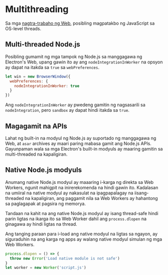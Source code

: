 # Multithreading

Sa mga [ nagtra-trabaho ng Web][web-workers], posibling magpatakbo ng JavaScript sa OS-level threads.

## Multi-threaded Node.js

Posibling gumamit ng mga tampok ng Node.js sa manggagawa ng Electron's Web, upang gawin ito ay ang `nodeIntegrationInWorker` na opsyon ay dapat na itakda sa `true` sa `webPreferences`.

```javascript
let win = new BrowserWindow({
  webPreferences: {
    nodeIntegrationInWorker: true
  }
})
```

Ang `nodeIntegrationInWorker` ay pwedeng gamitin ng nagsasarili sa `nodeIntegration`, pero `sandbox` ay dapat hindi itakda sa `true`.

## Magagamit na APIs

Lahat ng built-in na modyul ng Node.js ay suportado ng manggagawa ng Web, at `asar` archives ay maari paring mabasa gamit ang Node.js APIs. Gayunpaman wala sa mga Electron's built-in modyuls ay maaring gamitin sa multi-threaded na kapaligiran.

## Native Node.js modyuls

Anumang native Node.js modyul ay maaaring i-karga ng direkta sa Web Workers, ngunit mahigpit na inirerekomenda na hindi gawin ito. Kadalasan na umiiral na native modyul ay nakasulat na ipagpapalagay na iisang-threaded na kapaligiran, ang paggamit nila sa Web Workers ay hahantong sa paglagapak at pagsira ng memorya.

Tandaan na kahit na ang native Node.js modyul ay isang thread-safe hindi parin ligtas na ikarga ito sa Web Worker dahil ang `process.dlopen` na ginagawa ay hindi ligtas na thread.

Ang tanging paraan para i-load ang native modyul na ligtas sa ngayon, ay siguraduhin na ang karga ng apps ay walang native modyul simulan ng mga Web Workers.

```javascript
process.dlopen = () => {
  throw new Error('Load native module is not safe')
}
let worker = new Worker('script.js')
```

[web-workers]: https://developer.mozilla.org/en/docs/Web/API/Web_Workers_API/Using_web_workers
